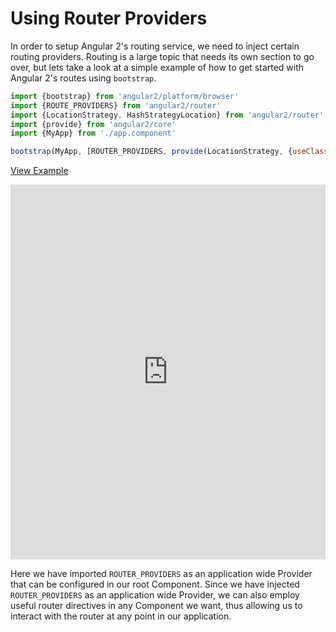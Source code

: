 # Using Router Providers

In order to setup Angular 2's routing service, we need to inject certain routing providers. Routing is a large topic that needs its own section to go over, but lets take a look at a simple example of how to get started with Angular 2's routes using `bootstrap`.  

```js
import {bootstrap} from 'angular2/platform/browser'
import {ROUTE_PROVIDERS} from 'angular2/router'
import {LocationStrategy, HashStrategyLocation} from 'angular2/router'
import {provide} from 'angular2/core'
import {MyApp} from './app.component'

bootstrap(MyApp, [ROUTER_PROVIDERS, provide(LocationStrategy, {useClass: HashLocationStrategy})]);
```

[View Example](http://plnkr.co/edit/xZLEIX601g0TqsEOyB8y)

<iframe style="width: 100%; height: 600px" src="https://embed.plnkr.co/xZLEIX601g0TqsEOyB8y" frameborder="0" allowfullscren="allowfullscren"></iframe>

Here we have imported `ROUTER_PROVIDERS` as an application wide Provider that can be configured in our root Component. Since we have injected `ROUTER_PROVIDERS` as an application wide Provider, we can also employ useful router directives in any Component we want, thus allowing us to interact with the router at any point in our application. 
